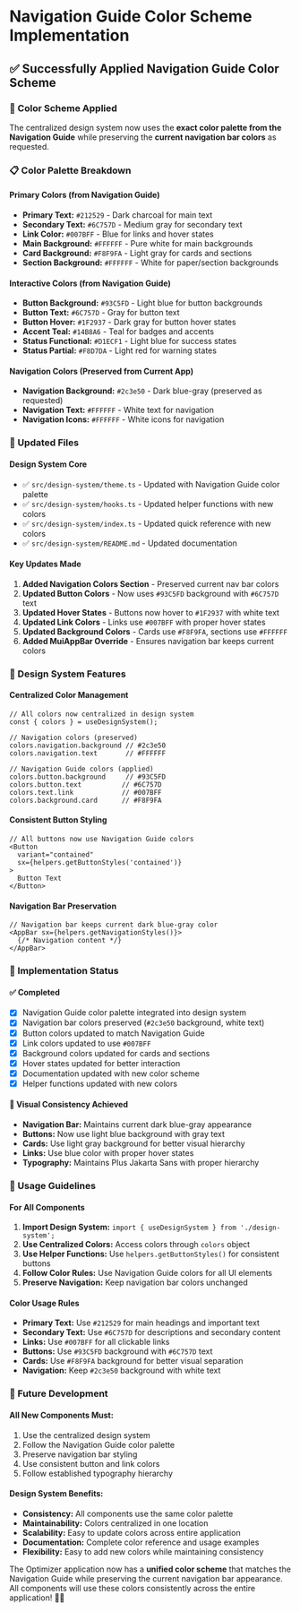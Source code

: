 # Navigation Guide Color Scheme Implementation

## ✅ Successfully Applied Navigation Guide Color Scheme

### 🎨 Color Scheme Applied
The centralized design system now uses the **exact color palette from the Navigation Guide** while preserving the **current navigation bar colors** as requested.

### 📋 Color Palette Breakdown

#### **Primary Colors (from Navigation Guide)**
- **Primary Text:** `#212529` - Dark charcoal for main text
- **Secondary Text:** `#6C757D` - Medium gray for secondary text
- **Link Color:** `#007BFF` - Blue for links and hover states
- **Main Background:** `#FFFFFF` - Pure white for main backgrounds
- **Card Background:** `#F8F9FA` - Light gray for cards and sections
- **Section Background:** `#FFFFFF` - White for paper/section backgrounds

#### **Interactive Colors (from Navigation Guide)**
- **Button Background:** `#93C5FD` - Light blue for button backgrounds
- **Button Text:** `#6C757D` - Gray for button text
- **Button Hover:** `#1F2937` - Dark gray for button hover states
- **Accent Teal:** `#14B8A6` - Teal for badges and accents
- **Status Functional:** `#D1ECF1` - Light blue for success states
- **Status Partial:** `#F8D7DA` - Light red for warning states

#### **Navigation Colors (Preserved from Current App)**
- **Navigation Background:** `#2c3e50` - Dark blue-gray (preserved as requested)
- **Navigation Text:** `#FFFFFF` - White text for navigation
- **Navigation Icons:** `#FFFFFF` - White icons for navigation

### 🔧 Updated Files

#### **Design System Core**
- ✅ `src/design-system/theme.ts` - Updated with Navigation Guide color palette
- ✅ `src/design-system/hooks.ts` - Updated helper functions with new colors
- ✅ `src/design-system/index.ts` - Updated quick reference with new colors
- ✅ `src/design-system/README.md` - Updated documentation

#### **Key Updates Made**
1. **Added Navigation Colors Section** - Preserved current nav bar colors
2. **Updated Button Colors** - Now uses `#93C5FD` background with `#6C757D` text
3. **Updated Hover States** - Buttons now hover to `#1F2937` with white text
4. **Updated Link Colors** - Links use `#007BFF` with proper hover states
5. **Updated Background Colors** - Cards use `#F8F9FA`, sections use `#FFFFFF`
6. **Added MuiAppBar Override** - Ensures navigation bar keeps current colors

### 🎯 Design System Features

#### **Centralized Color Management**
```tsx
// All colors now centralized in design system
const { colors } = useDesignSystem();

// Navigation colors (preserved)
colors.navigation.background // #2c3e50
colors.navigation.text       // #FFFFFF

// Navigation Guide colors (applied)
colors.button.background     // #93C5FD
colors.button.text          // #6C757D
colors.text.link            // #007BFF
colors.background.card      // #F8F9FA
```

#### **Consistent Button Styling**
```tsx
// All buttons now use Navigation Guide colors
<Button
  variant="contained"
  sx={helpers.getButtonStyles('contained')}
>
  Button Text
</Button>
```

#### **Navigation Bar Preservation**
```tsx
// Navigation bar keeps current dark blue-gray color
<AppBar sx={helpers.getNavigationStyles()}>
  {/* Navigation content */}
</AppBar>
```

### 🚀 Implementation Status

#### **✅ Completed**
- [x] Navigation Guide color palette integrated into design system
- [x] Navigation bar colors preserved (`#2c3e50` background, white text)
- [x] Button colors updated to match Navigation Guide
- [x] Link colors updated to use `#007BFF`
- [x] Background colors updated for cards and sections
- [x] Hover states updated for better interaction
- [x] Documentation updated with new color scheme
- [x] Helper functions updated with new colors

#### **🎨 Visual Consistency Achieved**
- **Navigation Bar:** Maintains current dark blue-gray appearance
- **Buttons:** Now use light blue background with gray text
- **Cards:** Use light gray background for better visual hierarchy
- **Links:** Use blue color with proper hover states
- **Typography:** Maintains Plus Jakarta Sans with proper hierarchy

### 📝 Usage Guidelines

#### **For All Components**
1. **Import Design System:** `import { useDesignSystem } from './design-system';`
2. **Use Centralized Colors:** Access colors through `colors` object
3. **Use Helper Functions:** Use `helpers.getButtonStyles()` for consistent buttons
4. **Follow Color Rules:** Use Navigation Guide colors for all UI elements
5. **Preserve Navigation:** Keep navigation bar colors unchanged

#### **Color Usage Rules**
- **Primary Text:** Use `#212529` for main headings and important text
- **Secondary Text:** Use `#6C757D` for descriptions and secondary content
- **Links:** Use `#007BFF` for all clickable links
- **Buttons:** Use `#93C5FD` background with `#6C757D` text
- **Cards:** Use `#F8F9FA` background for better visual separation
- **Navigation:** Keep `#2c3e50` background with white text

### 🔄 Future Development

#### **All New Components Must:**
1. Use the centralized design system
2. Follow the Navigation Guide color palette
3. Preserve navigation bar styling
4. Use consistent button and link colors
5. Follow established typography hierarchy

#### **Design System Benefits:**
- **Consistency:** All components use the same color palette
- **Maintainability:** Colors centralized in one location
- **Scalability:** Easy to update colors across entire application
- **Documentation:** Complete color reference and usage examples
- **Flexibility:** Easy to add new colors while maintaining consistency

The Optimizer application now has a **unified color scheme** that matches the Navigation Guide while preserving the current navigation bar appearance. All components will use these colors consistently across the entire application! 🎨✨
